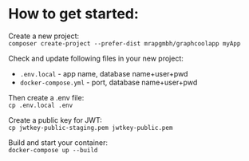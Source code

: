 # How to get started:

Create a new project: \
`composer create-project --prefer-dist mrapgmbh/graphcoolapp myApp` 

Check and update following files in your new project:
* `.env.local` - app name, database name+user+pwd
* `docker-compose.yml` - port, database name+user+pwd

Then create a .env file: \
`cp .env.local .env`

Create a public key for JWT: \
`cp jwtkey-public-staging.pem jwtkey-public.pem`

Build and start your container: \
`docker-compose up --build`